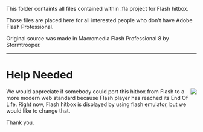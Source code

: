 This folder containts all files contained within .fla project for Flash hitbox.

Those files are placed here for all interested people who don't have Adobe Flash Professional.

Original source was made in Macromedia Flash Professional 8 by Stormtrooper.

---

# Help Needed
<img align="right" src="https://user-images.githubusercontent.com/4959837/119581446-d92f6880-bdc2-11eb-8575-4e1a27895905.png">
We would appreciate if somebody could port this hitbox from Flash to a more modern web standard because Flash player has reached its End Of Life.
Right now, Flash hitbox is displayed by using flash emulator, but we would like to change that.

 
Thank you.
